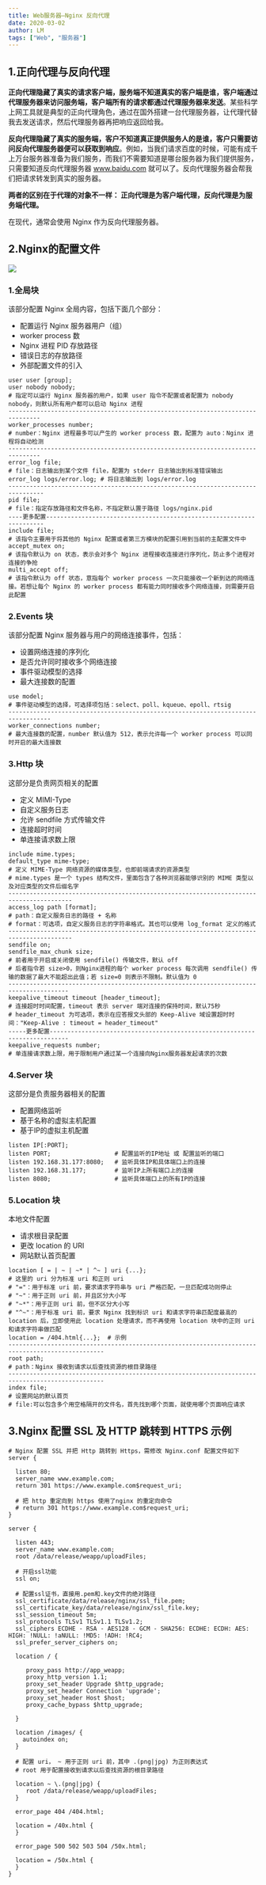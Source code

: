 ```yaml
---
title: Web服务器—Nginx 反向代理
date: 2020-03-02
author: LM
tags: ["Web", "服务器"]
---
```


## 1.正向代理与反向代理

**正向代理隐藏了真实的请求客户端，服务端不知道真实的客户端是谁，客户端通过代理服务器来访问服务端，客户端所有的请求都通过代理服务器来发送**。某些科学上网工具就是典型的正向代理角色，通过在国外搭建一台代理服务器，让代理代替我去发送请求，然后代理服务器再把响应返回给我。

**反向代理隐藏了真实的服务端，客户不知道真正提供服务人的是谁，客户只需要访问反向代理服务器便可以获取到响应**。例如，当我们请求百度的时候，可能有成千上万台服务器准备为我们服务，而我们不需要知道是哪台服务器为我们提供服务，只需要知道反向代理服务器 www.baidu.com 就可以了。反向代理服务器会帮我们把请求转发到真实的服务器。

**两者的区别在于代理的对象不一样：  正向代理是为客户端代理，反向代理是为服务端代理。**

在现代，通常会使用 Nginx 作为反向代理服务器。

## 2.Nginx的配置文件

![](/drawingbed/img/202205051055087.png)

### 1.全局块

该部分配置 Nginx 全局内容，包括下面几个部分：

- 配置运行 Nginx 服务器用户（组）
- worker process 数
- Nginx 进程 PID 存放路径
- 错误日志的存放路径
- 外部配置文件的引入

```nginx
user user [group];
user nobody nobody; 
# 指定可以运行 Nginx 服务器的用户，如果 user 指令不配置或者配置为 nobody nobody，则默认所有用户都可以启动 Nginx 进程
-------------------------------------------------------------------------------
worker_processes number;
# number：Nginx 进程最多可以产生的 worker process 数，配置为 auto：Nginx 进程将自动检测
-------------------------------------------------------------------------------
error_log file;
# file：日志输出到某个文件 file，配置为 stderr 日志输出到标准错误输出
error_log logs/error.log; # 将日志输出到 logs/error.log
--------------------------------------------------------------------------------
pid file;
# file：指定存放路径和文件名称，不指定默认置于路径 logs/nginx.pid
----更多配置---------------------------------------------------------------------
include file;
# 该指令主要用于将其他的 Nginx 配置或者第三方模块的配置引用到当前的主配置文件中
accept_mutex on;
# 该指令默认为 on 状态，表示会对多个 Nginx 进程接收连接进行序列化，防止多个进程对连接的争抢
multi_accept off;
# 该指令默认为 off 状态，意指每个 worker process 一次只能接收一个新到达的网络连接。若想让每个 Nginx 的 worker process 都有能力同时接收多个网络连接，则需要开启此配置
```

### 2.Events 块

该部分配置 Nginx 服务器与用户的网络连接事件，包括：

- 设置网络连接的序列化
- 是否允许同时接收多个网络连接
- 事件驱动模型的选择
- 最大连接数的配置

```nginx
use model;
# 事件驱动模型的选择，可选择项包括：select、poll、kqueue、epoll、rtsig
----------------------------------------------------------------------------------
worker_connections number;
# 最大连接数的配置，number 默认值为 512，表示允许每一个 worker process 可以同时开启的最大连接数
```

### 3.Http 块

这部分是负责网页相关的配置

- 定义 MIMI-Type
- 自定义服务日志
- 允许 sendfile 方式传输文件
- 连接超时时间
- 单连接请求数上限

```nginx
include mime.types;
default_type mime-type;
# 定义 MIME-Type 网络资源的媒体类型，也即前端请求的资源类型
# mime.types 是一个 types 结构文件，里面包含了各种浏览器能够识别的 MIME 类型以及对应类型的文件后缀名字
----------------------------------------------------------------------------------------
access_log path [format];
# path：自定义服务日志的路径 + 名称
# format：可选项，自定义服务日志的字符串格式。其也可以使用 log_format 定义的格式
----------------------------------------------------------------------------------------
sendfile on;
sendfile_max_chunk size;
# 前者用于开启或关闭使用 sendfile() 传输文件，默认 off
# 后者指令若 size>0，则Nginx进程的每个 worker process 每次调用 sendfile() 传输的数据了最大不能超出此值；若 size=0 则表示不限制。默认值为 0
---------------------------------------------------------------------------------------
keepalive_timeout timeout [header_timeout];
# 连接超时时间配置，timeout 表示 server 端对连接的保持时间，默认75秒
# header_timeout 为可选项，表示在应答报文头部的 Keep-Alive 域设置超时时间："Keep-Alive : timeout = header_timeout"
-----更多配置---------------------------------------------------------------------------
keepalive_requests number;
# 单连接请求数上限，用于限制用户通过某一个连接向Nginx服务器发起请求的次数
```

### 4.Server 块

这部分是负责服务器相关的配置

- 配置网络监听
- 基于名称的虚拟主机配置
- 基于IP的虚拟主机配置

```nginx
listen IP[:PORT];
listen PORT;                  # 配置监听的IP地址 或 配置监听的端口
listen 192.168.31.177:8080;   # 监听具体IP和具体端口上的连接
listen 192.168.31.177;        # 监听IP上所有端口上的连接
listen 8080;                  # 监听具体端口上的所有IP的连接
```

### 5.Location 块

本地文件配置

-  请求根目录配置
-  更改 location 的 URI
-  网站默认首页配置

```nginx
location [ = | ~ | ~* | ^~ ] uri {...};
# 这里的 uri 分为标准 uri 和正则 uri
# "="：用于标准 uri 前，要求请求字符串与 uri 严格匹配，一旦匹配成功则停止
# "~"：用于正则 uri 前，并且区分大小写
# "~*"：用于正则 uri 前，但不区分大小写
# "^~"：用于标准 uri 前，要求 Nginx 找到标识 uri 和请求字符串匹配度最高的 location 后，立即使用此 location 处理请求，而不再使用 location 块中的正则 uri 和请求字符串做匹配
location = /404.html{...};  # 示例
-------------------------------------------------------------------------------------------------
root path;
# path：Nginx 接收到请求以后查找资源的根目录路径
-------------------------------------------------------------------------------------------------
index file;
# 设置网站的默认首页
# file:可以包含多个用空格隔开的文件名，首先找到哪个页面，就使用哪个页面响应请求
```

## 3.Nginx 配置 SSL 及 HTTP 跳转到 HTTPS 示例

```nginx
# Nginx 配置 SSL 并把 Http 跳转到 Https，需修改 Nginx.conf 配置文件如下
server {

  listen 80;
  server_name www.example.com;
  return 301 https://www.example.com$request_uri;

  # 把 http 重定向到 https 使用了nginx 的重定向命令
  # return 301 https://www.example.com$request_uri;
}

server {

  listen 443;
  server_name www.example.com;
  root /data/release/weapp/uploadFiles;

  # 开启ssl功能
  ssl on;

  # 配置ssl证书，直接用.pem和.key文件的绝对路径
  ssl_certificate/data/release/nginx/ssl_file.pem;
  ssl_certificate_key/data/release/nginx/ssl_file.key;
  ssl_session_timeout 5m;
  ssl_protocols TLSv1 TLSv1.1 TLSv1.2;
  ssl_ciphers ECDHE - RSA - AES128 - GCM - SHA256: ECDHE: ECDH: AES: HIGH: !NULL: !aNULL: !MD5: !ADH: !RC4;
  ssl_prefer_server_ciphers on;

  location / {

     proxy_pass http://app_weapp;
     proxy_http_version 1.1;
     proxy_set_header Upgrade $http_upgrade;
     proxy_set_header Connection 'upgrade';
     proxy_set_header Host $host;
     proxy_cache_bypass $http_upgrade;

  }

  location /images/ {
    autoindex on;
  }

  # 配置 uri， ~ 用于正则 uri 前，其中 .(png|jpg) 为正则表达式
  # root 用于配置接收到请求以后查找资源的根目录路径

  location ~ \.(png|jpg) {
     root /data/release/weapp/uploadFiles;
  }

  error_page 404 /404.html;

  location = /40x.html {
  }

  error_page 500 502 503 504 /50x.html;

  location = /50x.html {
  }
}
```

